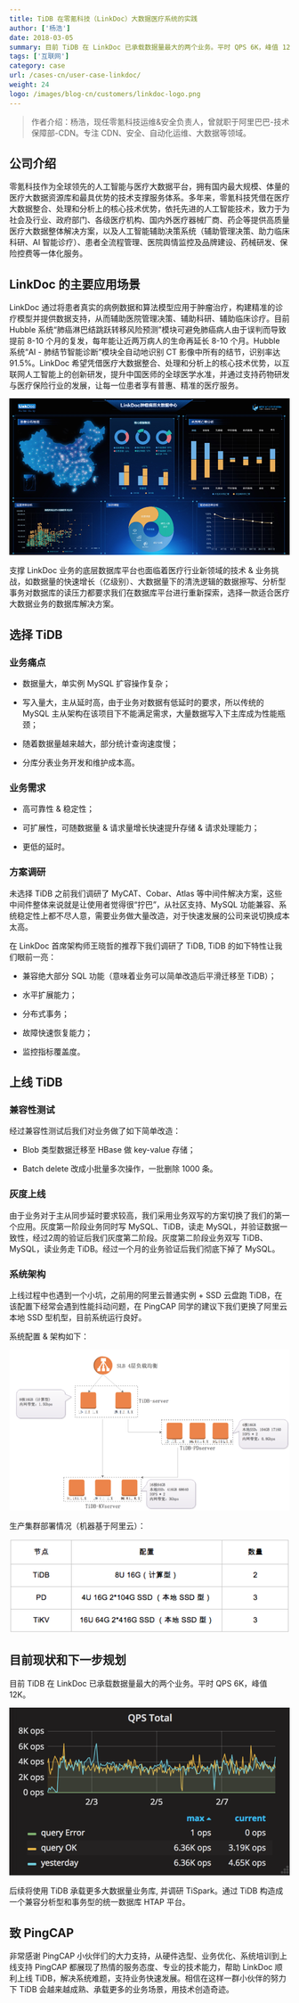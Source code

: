 ```yaml
---
title: TiDB 在零氪科技（LinkDoc）大数据医疗系统的实践
author: ['杨浩']
date: 2018-03-05
summary: 目前 TiDB 在 LinkDoc 已承载数据量最大的两个业务。平时 QPS 6K，峰值 12K。后续将通过 TiDB 构造成一个兼容分析型和事务型的统一数据库 HTAP 平台。
tags: ['互联网']
category: case
url: /cases-cn/user-case-linkdoc/
weight: 24
logo: /images/blog-cn/customers/linkdoc-logo.png
---
```


> 作者介绍：杨浩，现任零氪科技运维&安全负责人，曾就职于阿里巴巴-技术保障部-CDN。专注 CDN、安全、自动化运维、大数据等领域。


## 公司介绍

零氪科技作为全球领先的人工智能与医疗大数据平台，拥有国内最大规模、体量的医疗大数据资源库和最具优势的技术支撑服务体系。多年来，零氪科技凭借在医疗大数据整合、处理和分析上的核心技术优势，依托先进的人工智能技术，致力于为社会及行业、政府部门、各级医疗机构、国内外医疗器械厂商、药企等提供高质量医疗大数据整体解决方案，以及人工智能辅助决策系统（辅助管理决策、助力临床科研、AI 智能诊疗）、患者全流程管理、医院舆情监控及品牌建设、药械研发、保险控费等一体化服务。

## LinkDoc 的主要应用场景

LinkDoc 通过将患者真实的病例数据和算法模型应用于肿瘤治疗，构建精准的诊疗模型并提供数据支持，从而辅助医院管理决策、辅助科研、辅助临床诊疗。目前 Hubble 系统“肺癌淋巴结跳跃转移风险预测”模块可避免肺癌病人由于误判而导致提前 8-10 个月的复发，每年能让近两万病人的生命再延长 8-10 个月。Hubble 系统“AI - 肺结节智能诊断”模块全自动地识别 CT 影像中所有的结节，识别率达 91.5%。LinkDoc 希望凭借医疗大数据整合、处理和分析上的核心技术优势，以互联网人工智能上的创新研发，提升中国医师的全球医学水准，并通过支持药物研发与医疗保险行业的发展，让每一位患者享有普惠、精准的医疗服务。

![](media/user-case-linkdoc/1.png)


支撑 LinkDoc 业务的底层数据库平台也面临着医疗行业新领域的技术 & 业务挑战，如数据量的快速增长（亿级别）、大数据量下的清洗逻辑的数据擦写、分析型事务对数据库的读压力都要求我们在数据库平台进行重新探索，选择一款适合医疗大数据业务的数据库解决方案。

## 选择 TiDB

### 业务痛点

+ 数据量大，单实例 MySQL 扩容操作复杂；

+ 写入量大，主从延时高，由于业务对数据有低延时的要求，所以传统的 MySQL 主从架构在该项目下不能满足需求，大量数据写入下主库成为性能瓶颈；

+ 随着数据量越来越大，部分统计查询速度慢；

+ 分库分表业务开发和维护成本高。

### 业务需求

+ 高可靠性 & 稳定性；

+ 可扩展性，可随数据量 & 请求量增长快速提升存储 & 请求处理能力；

+ 更低的延时。

### 方案调研

未选择 TiDB 之前我们调研了 MyCAT、Cobar、Atlas 等中间件解决方案，这些中间件整体来说就是让使用者觉得很“拧巴”，从社区支持、MySQL 功能兼容、系统稳定性上都不尽人意，需要业务做大量改造，对于快速发展的公司来说切换成本太高。

在 LinkDoc 首席架构师王晓哲的推荐下我们调研了 TiDB, TiDB 的如下特性让我们眼前一亮：

+ 兼容绝大部分 SQL 功能（意味着业务可以简单改造后平滑迁移至 TiDB）；

+ 水平扩展能力；

+ 分布式事务；

+ 故障快速恢复能力；

+ 监控指标覆盖度。

## 上线 TiDB


### 兼容性测试

经过兼容性测试后我们对业务做了如下简单改造：

+ Blob 类型数据迁移至 HBase 做 key-value 存储；

+ Batch delete 改成小批量多次操作，一批删除 1000 条。

### 灰度上线

由于业务对于主从同步延时要求较高，我们采用业务双写的方案切换了我们的第一个应用。灰度第一阶段业务同时写 MySQL、TiDB，读走 MySQL，并验证数据一致性，经过2周的验证后我们灰度第二阶段。灰度第二阶段业务双写 TiDB、MySQL，读业务走 TiDB。经过一个月的业务验证后我们彻底下掉了 MySQL。

### 系统架构

上线过程中也遇到一个小坑，之前用的阿里云普通实例 + SSD 云盘跑 TiDB，在该配置下经常会遇到性能抖动问题，在 PingCAP 同学的建议下我们更换了阿里云本地 SSD 型机型，目前系统运行良好。

系统配置 & 架构如下：

![](media/user-case-linkdoc/2.png)

生产集群部署情况（机器基于阿里云）：

![](media/user-case-linkdoc/3.png)


## 目前现状和下一步规划

目前 TiDB 在 LinkDoc 已承载数据量最大的两个业务。平时 QPS 6K，峰值 12K。

![](media/user-case-linkdoc/4.png)

后续将使用 TiDB 承载更多大数据量业务库, 并调研 TiSpark。通过 TiDB 构造成一个兼容分析型和事务型的统一数据库 HTAP 平台。


## 致 PingCAP

非常感谢 PingCAP 小伙伴们的大力支持，从硬件选型、业务优化、系统培训到上线支持 PingCAP 都展现了热情的服务态度、专业的技术能力，帮助 LinkDoc 顺利上线 TiDB，解决系统难题，支持业务快速发展。相信在这样一群小伙伴的努力下 TiDB 会越来越成熟、承载更多的业务场景，用技术创造奇迹。


